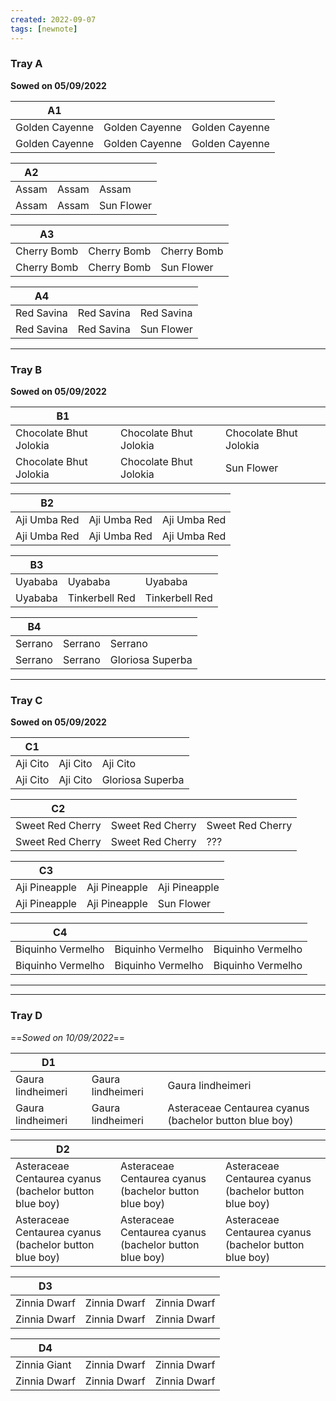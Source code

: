 ```yaml
---
created: 2022-09-07
tags: [newnote]
---
```


### Tray A
**Sowed on 05/09/2022**

| **A1**             |                |                |
| -------------- | -------------- | -------------- |
| Golden Cayenne | Golden Cayenne | Golden Cayenne |
| Golden Cayenne | Golden Cayenne | Golden Cayenne |

| **A2**    |       |            |
| ----- | ----- | ---------- |
| Assam | Assam | Assam      |
| Assam | Assam | Sun Flower | 

| **A3**          |             |             |
| ----------- | ----------- | ----------- |
| Cherry Bomb | Cherry Bomb | Cherry Bomb |
| Cherry Bomb | Cherry Bomb | Sun Flower  |

| **A4**         |            |            |
| ---------- | ---------- | ---------- |
| Red Savina | Red Savina | Red Savina |
| Red Savina | Red Savina | Sun Flower | 

---
### Tray B
**Sowed on 05/09/2022**

| **B1**                     |                        |                        |
| ---------------------- | ---------------------- | ---------------------- |
| Chocolate Bhut Jolokia | Chocolate Bhut Jolokia | Chocolate Bhut Jolokia |
| Chocolate Bhut Jolokia | Chocolate Bhut Jolokia | Sun Flower             |

| **B2**           |              |              |
| ------------ | ------------ | ------------ |
| Aji Umba Red | Aji Umba Red | Aji Umba Red |
| Aji Umba Red | Aji Umba Red | Aji Umba Red |

| **B3**      |                |                |
| ------- | -------------- | -------------- |
| Uyababa | Uyababa        | Uyababa        |
| Uyababa | Tinkerbell Red | Tinkerbell Red |

| **B4**      |         |                  |
| ------- | ------- | ---------------- |
| Serrano | Serrano | Serrano          |
| Serrano | Serrano | Gloriosa Superba | 

---
### Tray C
**Sowed on 05/09/2022**

| **C1**       |          |                  |
| -------- | -------- | ---------------- |
| Aji Cito | Aji Cito | Aji Cito         |
| Aji Cito | Aji Cito | Gloriosa Superba |

| **C2**               |                  |                  |
| ---------------- | ---------------- | ---------------- |
| Sweet Red Cherry | Sweet Red Cherry | Sweet Red Cherry |
| Sweet Red Cherry | Sweet Red Cherry | ???              |

| **C3**            |               |               |
| ------------- | ------------- | ------------- |
| Aji Pineapple | Aji Pineapple | Aji Pineapple |
| Aji Pineapple | Aji Pineapple | Sun Flower    |

| **C4**                |                   |                   |
| ----------------- | ----------------- | ----------------- |
| Biquinho Vermelho | Biquinho Vermelho | Biquinho Vermelho |
| Biquinho Vermelho | Biquinho Vermelho | Biquinho Vermelho | 

---
---

### Tray D
==*Sowed on 10/09/2022*==

| **D1**                |                   |                                                        |
| ----------------- | ----------------- | ------------------------------------------------------ |
| Gaura lindheimeri | Gaura lindheimeri | Gaura lindheimeri                                      |
| Gaura lindheimeri | Gaura lindheimeri | Asteraceae Centaurea cyanus (bachelor button blue boy) |

| **D2**                                                 |                                                        |                                                        |
| ------------------------------------------------------ | ------------------------------------------------------ | ------------------------------------------------------ |
| Asteraceae Centaurea cyanus (bachelor button blue boy) | Asteraceae Centaurea cyanus (bachelor button blue boy) | Asteraceae Centaurea cyanus (bachelor button blue boy) |
| Asteraceae Centaurea cyanus (bachelor button blue boy) | Asteraceae Centaurea cyanus (bachelor button blue boy) | Asteraceae Centaurea cyanus (bachelor button blue boy) |

| **D3**       |              |              |
| ------------ | ------------ | ------------ |
| Zinnia Dwarf | Zinnia Dwarf | Zinnia Dwarf |
| Zinnia Dwarf | Zinnia Dwarf | Zinnia Dwarf |

| **D4**       |              |              |
| ------------ | ------------ | ------------ |
| Zinnia Giant | Zinnia Dwarf | Zinnia Dwarf |
| Zinnia Dwarf | Zinnia Dwarf | Zinnia Dwarf | 
